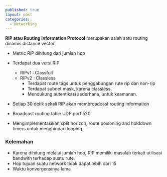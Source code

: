 ```yaml
---
published: true
layout: post
categories:
  - Networking
---
```

**RIP atau Routing Information Protocol** merupakan salah satu routing dinamis distance vector.

- Metric RIP dihitung dari jumlah hop

- Terdapat dua versi RIP
  - RIPv1	: Classfull
  - RIPv2	: Classless
    - Terdapat route tags untuk penggabungan rute rip dan non-rip
    - Terdapat subnet mask, karena classless
    - Mendukung autentikasi sederhana, untuk keamanan.

- Setiap 30 detik sekali RIP akan membroadcast routing information
- Broadcast routing table UDP port 520
- Mengimplementasikan split horizon, route poisoning and holddown timers untuk menghindari looping.

### Kelemahan

- Karena dihitung melalui jumlah hop, RIP memiliki masalah terkait utilisasi bandwith terhadap suatu rute.
- Hop tujuan suatu network tidak dapat lebih dari 15
- Waktu konvergensinya lama